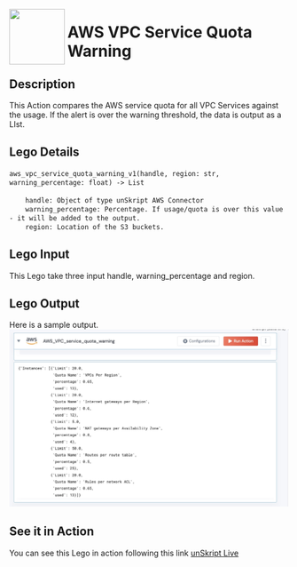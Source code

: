 
[<img align="left" src="https://unskript.com/assets/favicon.png" width="100" height="100" style="padding-right: 5px">](https://unskript.com/assets/favicon.png) 
<h1>AWS VPC Service Quota Warning </h1>

## Description
This Action compares the AWS service quota for all VPC Services against the usage.  If the alert is over the warning threshold, the data is output as a LIst.


## Lego Details

    aws_vpc_service_quota_warning_v1(handle, region: str, warning_percentage: float) -> List

        handle: Object of type unSkript AWS Connector
        warning_percentage: Percentage. If usage/quota is over this value - it will be added to the output.
        region: Location of the S3 buckets.

## Lego Input
This Lego take three input handle, warning_percentage and region.

## Lego Output
Here is a sample output.
<img src="./1.jpg">


## See it in Action

You can see this Lego in action following this link [unSkript Live](https://us.app.unskript.io)

